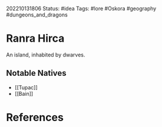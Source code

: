 202210131806
Status: #idea
Tags: #lore #Oskora #geography #dungeons_and_dragons 

# Ranra Hirca
An island, inhabited by dwarves.

## Notable Natives
- [[Tupac]]
- [[Bain]]

# References

